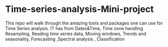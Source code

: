 # Time-series-analysis-Mini-project

This repo will walk through the amazing tools and packages one can use for Time Series analysis. IT has from Dates&Time, Time zone handling 
Resampling, Reading time series data, Moving windows, Trends and seasonality, Forecasting ,Spectral analysis , Classification
